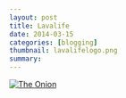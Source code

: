 ```yaml
---
layout: post
title: Lavalife
date: 2014-03-15
categories: [blogging]
thumbnail: lavalifelogo.png
summary: 
---
```


<a class="zoom" href="{{ site.url }}/images/theonioncopy.png">
  <img alt="The Onion" src="{{ site.url }}/images/theonioncopy.png"/>
</a>